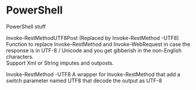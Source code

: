 # PowerShell
PowerShell stuff

Invoke-RestMethodUTF8Post (Replaced by Invoke-RestMethod -UTF8)
Function to replace Invoke-RestMethod and Invoke-WebRequest in case the response is in UTF-8 / Unicode and you get gibberish in the non-English characters.<br>Support Xml or String imputes and outposts.

Invoke-RestMethod -UTF8
A wrapper for Invoke-RestMethod that add a switch parameter named UTF8 that decode the output as UTF-8
